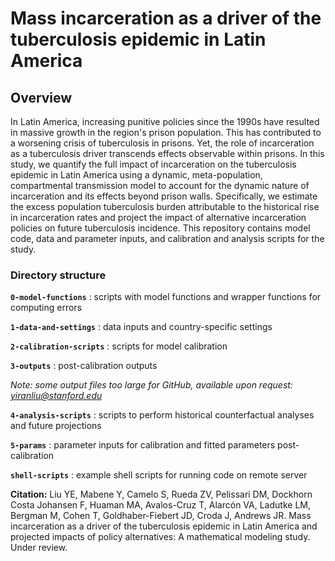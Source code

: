 # Mass incarceration as a driver of the tuberculosis epidemic in Latin America

## Overview

In Latin America, increasing punitive policies since the 1990s have resulted in massive growth in the region's prison population. This has contributed to a worsening crisis of tuberculosis in prisons. Yet, the role of incarceration as a tuberculosis driver transcends effects observable within prisons. In this study, we quantify the full impact of incarceration on the tuberculosis epidemic in Latin America using a dynamic, meta-population, compartmental transmission model to account for the dynamic nature of incarceration and its effects beyond prison walls. Specifically, we estimate the excess population tuberculosis burden attributable to the historical rise in incarceration rates and project the impact of alternative incarceration policies on future tuberculosis incidence. This repository contains model code, data and parameter inputs, and calibration and analysis scripts for the study.

### Directory structure

**`0-model-functions`** : scripts with model functions and wrapper functions for computing errors

**`1-data-and-settings`** : data inputs and country-specific settings

**`2-calibration-scripts`** : scripts for model calibration

**`3-outputs`** : post-calibration outputs

*Note: some output files too large for GitHub, available upon request: yiranliu@stanford.edu*

**`4-analysis-scripts`** : scripts to perform historical counterfactual analyses and future projections

**`5-params`** : parameter inputs for calibration and fitted parameters post-calibration

**`shell-scripts`** : example shell scripts for running code on remote server

**Citation:** Liu YE, Mabene Y, Camelo S, Rueda ZV, Pelissari DM, Dockhorn Costa Johansen F, Huaman MA, Avalos-Cruz T, Alarcón VA, Ladutke LM, Bergman M, Cohen T, Goldhaber-Fiebert JD, Croda J, Andrews JR. Mass incarceration as a driver of the tuberculosis epidemic in Latin America and projected impacts of policy alternatives: A mathematical modeling study. Under review.
